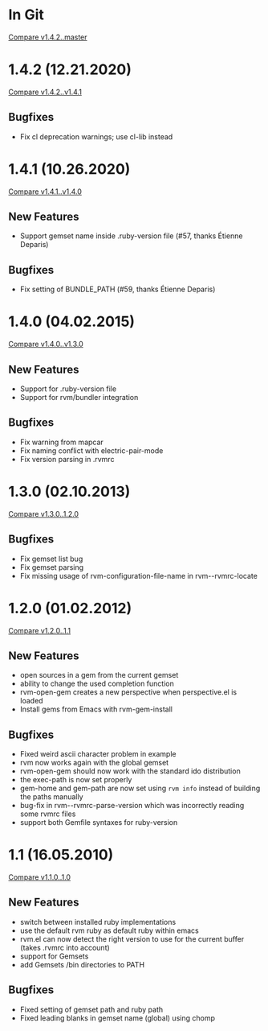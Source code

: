 # In Git

[Compare v1.4.2..master](https://github.com/senny/rvm.el/compare/v1.4.2...master)

# 1.4.2 (12.21.2020)

[Compare v1.4.2..v1.4.1](https://github.com/senny/rvm.el/compare/v1.4.1...v1.4.2)

## Bugfixes

* Fix cl deprecation warnings; use cl-lib instead

# 1.4.1 (10.26.2020)

[Compare v1.4.1..v1.4.0](https://github.com/senny/rvm.el/compare/v1.4.0...v1.4.1)

## New Features

* Support gemset name inside .ruby-version file (#57, thanks Étienne Deparis)

## Bugfixes

* Fix setting of BUNDLE_PATH (#59, thanks Étienne Deparis)

# 1.4.0 (04.02.2015)

[Compare v1.4.0..v1.3.0](https://github.com/senny/rvm.el/compare/v1.3.0...v1.4.0)

## New Features

*  Support for .ruby-version file
*  Support for rvm/bundler integration

## Bugfixes

* Fix warning from mapcar
* Fix naming conflict with electric-pair-mode
* Fix version parsing in .rvmrc

# 1.3.0 (02.10.2013)

[Compare v1.3.0..1.2.0](https://github.com/senny/rvm.el/compare/1.2.0...v1.3.0)

## Bugfixes

* Fix gemset list bug
* Fix gemset parsing
* Fix missing usage of rvm-configuration-file-name in rvm--rvmrc-locate

# 1.2.0 (01.02.2012)

[Compare v1.2.0..1.1](https://github.com/senny/rvm.el/compare/1.1...1.2.0)

## New Features

* open sources in a gem from the current gemset
* ability to change the used completion function
* rvm-open-gem creates a new perspective when perspective.el is loaded
* Install gems from Emacs with rvm-gem-install

## Bugfixes

* Fixed weird ascii character problem in example
* rvm now works again with the global gemset
* rvm-open-gem should now work with the standard ido distribution
* the exec-path is now set properly
* gem-home and gem-path are now set using `rvm info` instead of building the paths manually
* bug-fix in rvm--rvmrc-parse-version which was incorrectly reading some rvmrc files
* support both Gemfile syntaxes for ruby-version

# 1.1 (16.05.2010)

[Compare v1.1.0..1.0](https://github.com/senny/rvm.el/compare/1.0...1.1)

## New Features

* switch between installed ruby implementations
* use the default rvm ruby as default ruby within emacs
* rvm.el can now detect the right version to use for the current buffer (takes .rvmrc into account)
* support for Gemsets
* add Gemsets /bin directories to PATH

## Bugfixes

* Fixed setting of gemset path and ruby path
* Fixed leading blanks in gemset name (global) using chomp
